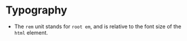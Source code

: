 # Typography

* The `rem` unit stands for `root em`, and is relative to the font size of the `html` element.